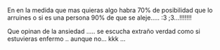 
En en la medida que mas quieras algo habra 70% de posibilidad que lo arruines o si es una persona 90% de que se aleje..... :3 ;3...!!!!!!!

Que opinan de la ansiedad ..... se escucha extraño verdad como si estuvieras enfermo .. aunque no...
  kkk 
...
